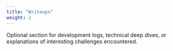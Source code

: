 ```yaml
---
title: "Writeups"
weight: 2
---
```


Optional section for development logs, technical deep dives, or explanations of interesting challenges encountered. 